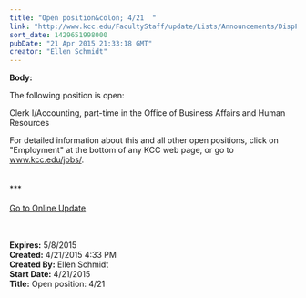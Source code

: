 ```yaml
---
title: "Open position&colon; 4/21  "
link: "http://www.kcc.edu/FacultyStaff/update/Lists/Announcements/DispForm.aspx?ID=1896"
sort_date: 1429651998000
pubDate: "21 Apr 2015 21:33:18 GMT"
creator: "Ellen Schmidt"
---
```


<div><b>Body:</b> <div class="ExternalClassF147EF5B834F4848872DB114DF945577"><p>​​​The following position is open: </p>
<p>Clerk I/Accounting, part-time in the Office of Business Affairs and Human Resources</p>
<p>For detailed information about this and all other open positions, click on &quot;Employment&quot; at the bottom of any KCC web page, or go to <a href="/jobs/">www.kcc.edu/jobs/</a>.<br />​<br /><br />***<br /><br /><a href="/update">Go to Online Update</a><br /> <br /> <br /></p></div></div>
<div><b>Expires:</b> 5/8/2015</div>
<div><b>Created:</b> 4/21/2015 4:33 PM</div>
<div><b>Created By:</b> Ellen Schmidt</div>
<div><b>Start Date:</b> 4/21/2015</div>
<div><b>Title:</b> Open position: 4/21  </div>
